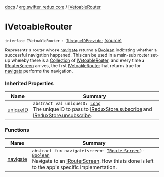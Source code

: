 [docs](../../index.md) / [org.swiften.redux.core](../index.md) / [IVetoableRouter](./index.md)

# IVetoableRouter

`interface IVetoableRouter : `[`IUniqueIDProvider`](../-i-unique-i-d-provider/index.md) [(source)](https://github.com/protoman92/KotlinRedux/tree/master/common/common-core/src/main/kotlin/org/swiften/redux/core/Router.kt#L33)

Represents a router whose [navigate](navigate.md) returns a [Boolean](https://kotlinlang.org/api/latest/jvm/stdlib/kotlin/-boolean/index.html) indicating whether a successful
navigation happened. This can be used in a main-sub router set-up whereby there is a [Collection](https://kotlinlang.org/api/latest/jvm/stdlib/kotlin.collections/-collection/index.html)
of [IVetoableRouter](./index.md), and every time a [IRouterScreen](../-i-router-screen.md) arrives, the first [IVetoableRouter](./index.md) that
returns true for [navigate](navigate.md) performs the navigation.

### Inherited Properties

| Name | Summary |
|---|---|
| [uniqueID](../-i-unique-i-d-provider/unique-i-d.md) | `abstract val uniqueID: `[`Long`](https://kotlinlang.org/api/latest/jvm/stdlib/kotlin/-long/index.html)<br>The unique ID to pass to [IReduxStore.subscribe](../-i-redux-subscriber-provider/subscribe.md) and [IReduxStore.unsubscribe](../-i-redux-unsubscriber-provider/unsubscribe.md). |

### Functions

| Name | Summary |
|---|---|
| [navigate](navigate.md) | `abstract fun navigate(screen: `[`IRouterScreen`](../-i-router-screen.md)`): `[`Boolean`](https://kotlinlang.org/api/latest/jvm/stdlib/kotlin/-boolean/index.html)<br>Navigate to an [IRouterScreen](../-i-router-screen.md). How this is done is left to the app's specific implementation. |
